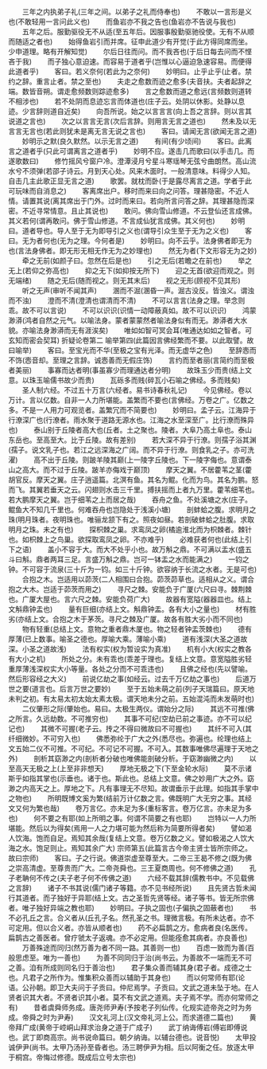 <!-- { "loadSidebar": true } -->
　　三年之内执弟子礼(三年之间。以弟子之礼而侍奉也)
　　不敢以一言形是义也(不敢轻用一言问此义也)
　　而鱼岩亦不我之告也(鱼岩亦不告说与我也)
　　五年之后。服勤驱役无不从适(至五年后。因服事殷勤驱驰役使。无有不从顺而随适之者也)
　　始得鱼岩引而并席。征申此道少有开觉(于此方得同席而坐。少申道理。略有开解知觉)
　　尔后日往而问。而不我吝也(于后日每去问而不悭吝于我)
　　而子独心意迫速。而容易于道者乎(岂惟以心逼迫急速容易。而便得此道者乎)
　　客曰。若义奈何(若此为之奈何)
　　妙明曰。止乎止乎(止者。禁约之辞。重言止者。禁之至也)
　　夫走之愈数而迹之愈多(夫音扶。夫者起辞之端。数皆音朔。谓走愈频数则踪迹愈多)
　　言之愈数而道之愈远(言频数则道转不相涉也)
　　若不处阴而息迹忘言而体道也(庄子云。处阴以休影。处静以息迹。少言辞则道自近矣)
　　向吾所说。始之以言言言(向上吾之言辞。则以言其说道之言也)
　　次之以言言无言(次后言辞。则用言无言之道也)
　　然未及以无言言无言也(若此则犹未是离无言无说之言也)
　　客曰。请闻无言(欲闻无言之道)
　　妙明示之默(良久默然。以示无言之道)
　　有间(有少顷间)
　　客曰。此离言之道者乎(只此可谓离言之道者乎)
　　妙明不应。遂击几而歌曰(以手击几。而遂歌数曰)
　　修竹摇风兮窗户冷。澄潭浸月兮星斗寒瑶琴无弦兮曲朗然。高山流水兮不须弹(若邵子诗云。月到天心处。风来木面时。一般清意味。料得少人知。自击几主此歌正显无言之道)
　　歌罢。就枕而卧(于是露尽离言之道。学者于此可玩味而自消息之)
　　客离席出户。移时而来曰向之问答。理甚隐密。不近人情。请置其说(离其席出于门外。过时而来曰。若向所言问答之辞。其理甚隐而深密。不近寻常情意。且止其说也)
　　敢问。佛向雪山修道。不云登仙还言成佛。其义若何(谓再敢问。佛于雪山修道。不言成仙犹言成佛。其义何也)
　　妙明曰。道者导也。导人至于无为即导引之义也(谓导引众生至于无为之义也)
　　客曰。无为者何也(无为之理。今何者是)
　　妙明曰。向不云乎。法身佛者即无为也(言法身佛者。即无形无相无作无为之妙理也)
　　然无为者(下文形容无为之妙)
　　牵之无前(如颜子曰。忽然在后是也)
　　引之无后(若瞻之在前也)
　　举之无上(若仰之弥高也)
　　抑之无下(如抑按无所下)
　　迎之无首(欲迎而观之。则无端绪)
　　随之无后(随而视之。则无其末后)
　　视之无形(顾视不见其形)
　　听之无声(审听不闻其声)
　　溷而不淈(溷昏一声。淈古没反。皆浊义。谓浊而不浊)
　　澄而不清(澄清也谓清而不清)
　　不可以言言(法身之理。举念则乖。故不可以言说)
　　不可以识识(识情一动障蔽真如。故不可以识识)
　　鸿蒙渺漭(鸿者自然之元气。以喻法身。蒙者蒙蒙然者喻法身似有而无。渺漭者大水貌。亦喻法身渺漭而无有涯涘矣)
　　唯如如智可冥会耳(唯通达如如之智者。可玄知而密会契耳)
折疑论卷第二
喻举第四(此篇因言佛经繁而不要。以此取譬。故曰喻举)
　　客曰。至宝光而不华(至极之宝有光泽。而无虚华之色)
　　至辞悫而不饰(悫音却。至理之言辞。诚悫善而无假庄饰)
　　言约而至者丽(言简约而至极者美丽)
　　事寡而达者明(事虽寡少而理通达者分明)
　　故珠玉少而贵(结上文意。以珠玉喻儒书故少而贵)
　　瓦砾多而贱(碎瓦小石喻之佛经。多而贱矣)
　　圣人制六经。不过五十万言(六经者。易书诗春秋礼记)
　　今见佛经。卷以万计。言以亿数。自非一人力所堪能。盖繁而不要也(言佛经。万卷之广。亿数之多。不是一人用力可观览者。盖繁冗而不简要也)
　　妙明曰。孟子云。江海异于行潦深广也(行潦者。雨水聚于道路无源水也。江海之水至深至广。比行潦而殊异也)
　　泰山别于丘陵者高大也(丘者。土之聚也。陵者。大阜乃高土阜也。泰山东岳也。至高至大。比于丘陵。故有差别)
　　若大深不异于行潦。则孺子浴其渊(孺子。说文乳子也。若江之远深海之广阔。而不异于行潦。则食乳之子。亦可洗濯)
　　高不出于丘陵。则跛羊陵其巅(上一陵字丘陵也。下一陵字侮也。意谓泰山之高大。而不过于丘陵。跛羊亦侮戏于巅顶)
　　摩天之翼。不居藿苇之茎(藿胡官反。摩天之翼。庄子逍遥篇。北溟有鱼。其名为鲲。化而为鸟。其名为鹏。怒而飞。其翼若垂天之云。闪翅则水击三千里。搏扶摇而上者九万里。藿苇细苇也。若大鹏摩天之翼。岂于细苇之上而居之哉)
　　吞舟之鱼。不处溪塘之水(庄子。鲲鱼大不知几千里也。何难吞舟也岂隐处于浅溪小塘)
　　剖蚌蛤之腹。求明月之珠(明月珠者。夜明珠也。唯骊龙颔下有之。照夜如昼。若剖破蚌蛤之肚腹。求取明月之珠。未之有也)
　　探枳棘之巢。求鸾凤之卵(橘逾淮北而为枳棘者。棘针也。如枳棘上之鸟巢。欲探取鸾凤之卵。不亦难乎)
　　必难获者何也(此结上引下之语)
　　盖小不容于大。而大不处乎小也。故万斛之鼎。不可满以盂水(盛五斗曰斛。鼎者两耳三足。言盛万斛之鼎。岂可一钵盂之水而能满之)
　　一钧之钟。不可容于流泉(三十斤为一钧。如三十斤钟。欲容纳于长流之水者。无是可也)
　　合抱之木。岂适用以茆茨(二人相围曰合抱。茆茨茆草也。适相从之义。谓合抱之大木。岂适于茆茨而用之)
　　寻尺之棘。安能负于广厦(六尺曰寻。棘荆棘也。广厦大屋也。言六尺之棘。安能负荷广大)
　　故器有宽隘(器器皿也。结上文斛鼎钟盂也)
　　量有巨细(亦结上文。斛鼎钟盂。各有大小之量也)
　　材有胜劣(亦结上文。合抱之木于茅茨。寻尺之棘及广厦。故各有胜大劣小而不同也)
　　物有轻重(总结上文。意物之重者鼎木厦也。物之轻者钟盂茨棘也)
　　德有厚薄(已上数事。喻圣之德也。厚喻大乘。薄喻小乘)
　　道有浅深(大圣之道故深。小圣之道故浅)
　　法有权实(权为暂设实为真准)
　　机有小大(权实之教各有大小之机)
　　所处之分。未有乖也(乖差于理也。复结上文意。意宽隘胜劣轻重厚薄浅深权实大小等量。各处之分而不可乖违也)
　　且佛之经也(先以譬喻。然后形容经之大义)
　　前说亿劫之事(如经云。过去千万亿劫之事也)
　　后道万世之要(道言也。后言万世之要妙)
　　至于五始未萌之前(列子天瑞篇曰。原天地未判之初。有太易太初太始太素太极。谓天地未分之前。五始混沌而未发萌时也)
　　二仪肇形之际(肇始也。易曰。太极生两仪。谓始分之际)
　　其远不可推(佛之所言。久远劫数。不可推穷也)
　　其事不可纪(空劫已前之事迹。亦不可以纪记也)
　　其微不可握(老子云。抟之不得曰微故曰不可握也)
　　其纤不可入(其纤细微妙。不可穷入也)
　　佛悉弥纶于广大之外(悉尽也。弥遍也。纶理也结上文五始二仪不可推。不可纪。不可记不可握。不可入。其数事唯佛尽遍理于天地之外)
　　剖析其窈渺之内(剖析者分破也唯佛能剖破分析。于窈渺幽微之内)
　　以至高天无极之上(上至非非想天)
　　厚地无极之下(下至金轮水际)
　　莫不示诸斯乎如指其掌也(示垂也。诸于也。斯此也。总结上文意。佛之妙用广大之外。窈渺之内高天之上。厚地之下。凡有事理无不尽知。故谓垂示于此理。如指其手掌中之物也)
　　所明既博文奚为繁(结前万计亿数之言。佛既明广大无穷之事。其经文又何为繁也哉)
　　卷万言亿。亦未足为多(重标客言。卷万亿言。亦未足为多也)
　　何不要之有耶(如上所明之事。何谓不简要之有也耶)
　　岂特以一人力所堪能。然后以为得矣(焉用一人之力堪可能为然后称为简要所得者矣)
　　譬如渴人饮海。饱而自足。焉知其余哉(复结上文意。卷万亿数之义。譬如极渴之人饮大海之水。饱足则止。焉知其余广大)
宗师第五(此篇言古今帝主贤士皆所宗师之。故曰宗师)
　　客曰。子之行说。佛道崇虚至尊至大。二帝三王曷不修之(既为佛之崇高清虚。至尊贵而广大。二帝尧舜也。三王夏商周也。何不修佛之道)
　　孔子老聃何不传之(夫子老子何不传佛之道)
　　六经不载其辞(儒教书中。不见载佛之言辞)
　　诸子不书其说(儒门诸子等籍。亦不见书经所说)
　　且先贤古哲未闻行其道者。而子独好于异耶(结上文。古之圣哲先贤等经。诸子等书。皆无所宗佛者。唯子独好异端之教也耶)
　　妙明曰。子执之固也(子偏执之固蔽者也)
　　书不必孔丘之言。合义者从(丘孔子名。然孔圣之书。理微言极。有所未达者。亦不可定用。但以合义者。亦皆从顺者也)
　　药不必扁鹊之方。愈病者良(名医传。扁鹊古之善医者。曾疗虢太子返魂。亦不必定用。但能痊愈其病者。亦良善也)
　　万善殊途而同归(然万善为者不同一路。其善则一也)
　　百虑一致而为善(百般思虑至。唯为一善也)
　　为善不同同归于治(尚书云。为善故不一端而无不可之善。洎有所成则同名归于善治也)
　　君子集众善而辅其身(君子者。成德之士也。凡君子之所作为。惟集积众善而以辅助于其身也)
　　而以何常师有耶(论语。公孙朝。即卫大夫问于子贡曰。仲尼焉学。子贡曰。文武之道未坠于地。在人贤者识其大者。不贤者识其小者。莫不有文武之道焉。夫子焉不学。而亦何常师之有)
　　昔者虞舜师务成。唐尧师尹寿(予按老子列仙传。化规实迹帝尧之时为务成。帝舜之时为尹寿)
　　汉文礼河上(汉文帝礼河上公。而求道德二篇也)
　　黄帝拜广成(黄帝于崆峒山拜求治身之道于广成子)
　　武丁纳诲傅岩(傅岩即傅说也。武丁即商高宗。尚书说命篇曰。朝夕纳诲。以辅台德也。说音悦)
　　太甲投诚伊尹(尚书。太甲乃汤孙至昏者也。汤三聘伊尹为相。后以阿衡之任。放逐太甲于桐宫。帝悔过修德。既成后立号太宗也)
